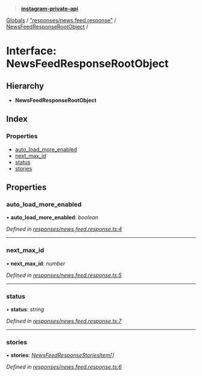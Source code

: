 > **[instagram-private-api](../README.md)**

[Globals](../README.md) / ["responses/news.feed.response"](../modules/_responses_news_feed_response_.md) / [NewsFeedResponseRootObject](_responses_news_feed_response_.newsfeedresponserootobject.md) /

# Interface: NewsFeedResponseRootObject

## Hierarchy

* **NewsFeedResponseRootObject**

## Index

### Properties

* [auto_load_more_enabled](_responses_news_feed_response_.newsfeedresponserootobject.md#auto_load_more_enabled)
* [next_max_id](_responses_news_feed_response_.newsfeedresponserootobject.md#next_max_id)
* [status](_responses_news_feed_response_.newsfeedresponserootobject.md#status)
* [stories](_responses_news_feed_response_.newsfeedresponserootobject.md#stories)

## Properties

###  auto_load_more_enabled

• **auto_load_more_enabled**: *boolean*

*Defined in [responses/news.feed.response.ts:4](https://github.com/dilame/instagram-private-api/blob/e9c516c/src/responses/news.feed.response.ts#L4)*

___

###  next_max_id

• **next_max_id**: *number*

*Defined in [responses/news.feed.response.ts:5](https://github.com/dilame/instagram-private-api/blob/e9c516c/src/responses/news.feed.response.ts#L5)*

___

###  status

• **status**: *string*

*Defined in [responses/news.feed.response.ts:7](https://github.com/dilame/instagram-private-api/blob/e9c516c/src/responses/news.feed.response.ts#L7)*

___

###  stories

• **stories**: *[NewsFeedResponseStoriesItem](../classes/_responses_news_feed_response_.newsfeedresponsestoriesitem.md)[]*

*Defined in [responses/news.feed.response.ts:6](https://github.com/dilame/instagram-private-api/blob/e9c516c/src/responses/news.feed.response.ts#L6)*